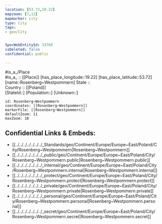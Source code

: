 ```yaml
---
location: [53.72,19.22] 
mapzoom: [7,12] 
mapmarker: city 
type: City
tags:
- geo/City


SpocWebEntityId: 33769
isDeleted: false
confidential: public

---
```

#is_a_/Place  
#is_a_ :: [[Place]] 
[has_place_longitude::19.22] 
[has_place_latitude::53.72] 
[name::Rosenberg~Westpommern] 
State ::  
Country :: [[Poland]]  
[StateId::] 
[Population::] 
[Unknown::] 


```leaflet
id: Rosenberg~Westpommern
coordinates: [[Rosenberg~Westpommern]] 
markerFile: [[Rosenberg~Westpommern]] 
defaultZoom: 11 
maxZoom: 18
```


## Confidential Links & Embeds: 
- [[../../../../../../../_Standards/geo/Continent/Europe/Europe~East/Poland/City/Rosenberg~Westpommern|Rosenberg~Westpommern]] 
- [[../../../../../../../_public/geo/Continent/Europe/Europe~East/Poland/City/Rosenberg~Westpommern.public|Rosenberg~Westpommern.public]] 
- [[../../../../../../../_internal/geo/Continent/Europe/Europe~East/Poland/City/Rosenberg~Westpommern.internal|Rosenberg~Westpommern.internal]] 
- [[../../../../../../../_protect/geo/Continent/Europe/Europe~East/Poland/City/Rosenberg~Westpommern.protect|Rosenberg~Westpommern.protect]] 
- [[../../../../../../../_private/geo/Continent/Europe/Europe~East/Poland/City/Rosenberg~Westpommern.private|Rosenberg~Westpommern.private]] 
- [[../../../../../../../_personal/geo/Continent/Europe/Europe~East/Poland/City/Rosenberg~Westpommern.personal|Rosenberg~Westpommern.personal]] 
- [[../../../../../../../_secret/geo/Continent/Europe/Europe~East/Poland/City/Rosenberg~Westpommern.secret|Rosenberg~Westpommern.secret]] 
